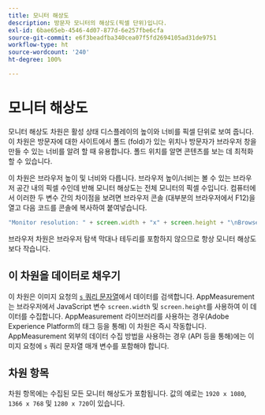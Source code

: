 ```yaml
---
title: 모니터 해상도
description: 방문자 모니터의 해상도(픽셀 단위)입니다.
exl-id: 6bae65eb-4546-4d07-877d-6e257fbe6cfa
source-git-commit: e6f3beadfba340cea07f5fd2694105ad31de9751
workflow-type: ht
source-wordcount: '240'
ht-degree: 100%

---
```


# 모니터 해상도

모니터 해상도 차원은 활성 상태 디스플레이의 높이와 너비를 픽셀 단위로 보여 줍니다. 이 차원은 방문자에 대한 사이트에서 폴드 (fold)가 있는 위치나 방문자가 브라우저 창을 만들 수 있는 너비를 알려 할 때 유용합니다. 폴드 위치를 알면 콘텐츠를 보는 데 최적화할 수 있습니다.

이 차원은 브라우저 높이 및 너비와 다릅니다. 브라우저 높이/너비는 볼 수 있는 브라우저 공간 내의 픽셀 수인데 반해 모니터 해상도는 전체 모니터의 픽셀 수입니다. 컴퓨터에서 이러한 두 변수 간의 차이점을 보려면 브라우저 콘솔 (대부분의 브라우저에서 F12)을 열고 다음 코드를 콘솔에 복사하여 붙여넣습니다.

```js
"Monitor resolution: " + screen.width + "x" + screen.height + "\nBrowser resolution: " + window.innerWidth + "x" + window.innerHeight;
```

브라우저 차원은 브라우저 탐색 막대나 테두리를 포함하지 않으므로 항상 모니터 해상도보다 작습니다.

## 이 차원을 데이터로 채우기

이 차원은 이미지 요청의 [`s` 쿼리 문자열](/help/implement/validate/query-parameters.md)에서 데이터를 검색합니다. AppMeasurement는 브라우저에서 JavaScript 변수 `screen.width` 및 `screen.height`를 사용하여 이 데이터를 수집합니다. AppMeasurement 라이브러리를 사용하는 경우(Adobe Experience Platform의 태그 등을 통해) 이 차원은 즉시 작동합니다. AppMeasurement 외부의 데이터 수집 방법을 사용하는 경우 (API 등을 통해)에는 이미지 요청에 `s` 쿼리 문자열 매개 변수를 포함해야 합니다.

## 차원 항목

차원 항목에는 수집된 모든 모니터 해상도가 포함됩니다. 값의 예로는 `1920 x 1080`, `1366 x 768` 및 `1280 x 720`이 있습니다.

